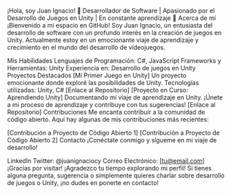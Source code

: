 ¡Hola, soy Juan Ignacio! 👋
Desarrollador de Software | Apasionado por el Desarrollo de Juegos en Unity | En constante aprendizaje 🚀
Acerca de mí
¡Bienvenido a mi espacio en GitHub! Soy Juan Ignacio, un entusiasta del desarrollo de software con un profundo interés en la creación de juegos en Unity. Actualmente estoy en un emocionante viaje de aprendizaje y crecimiento en el mundo del desarrollo de videojuegos.

Mis Habilidades
Lenguajes de Programación: C#, JavaScript
Frameworks y Herramientas: Unity
Experiencia en: Desarrollo de juegos en Unity
Proyectos Destacados
[Mi Primer Juego en Unity]
Un proyecto emocionante donde exploré las posibilidades de Unity.
Tecnologías utilizadas: Unity, C#
[Enlace al Repositorio]
[Proyecto en Curso: Aprendiendo Unity]
Documentando mi viaje de aprendizaje en Unity.
¡Únete a mi proceso de aprendizaje y contribuye con tus sugerencias!
[Enlace al Repositorio]
Contribuciones
Me encanta contribuir a la comunidad de código abierto. Aquí hay algunas de mis contribuciones más recientes:

[Contribución a Proyecto de Código Abierto 1]
[Contribución a Proyecto de Código Abierto 2]
Contacto
¡Conéctate conmigo y sígueme en mi viaje de desarrollo!

LinkedIn
Twitter: @juanignaciocy
Correo Electrónico: [tu@email.com]
¡Gracias por visitar!
¡Agradezco tu tiempo explorando mi perfil! Si tienes alguna pregunta, sugerencia o simplemente quieres charlar sobre desarrollo de juegos o Unity, ¡no dudes en ponerte en contacto!
